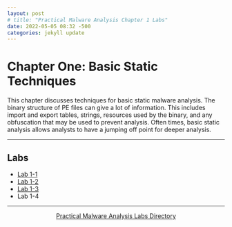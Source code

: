 ```yaml
---
layout: post
# title: "Practical Malware Analysis Chapter 1 Labs"
date: 2022-05-05 08:32 -500
categories: jekyll update
---
```


# Chapter One: Basic Static Techniques

This chapter discusses techniques for basic static malware analysis. The binary structure of PE files can give a lot of information. This includes import and export tables, strings, resources used by the binary, and any obfuscation that may be used to prevent analysis. Often times, basic static analysis allows analysts to have a jumping off point for deeper analysis.

---

## Labs

- [Lab 1-1](/write_ups/pma/ch01/chapter_01_lab_01) 
- [Lab 1-2](/write_ups/pma/ch01/chapter_01_lab_02)
- [Lab 1-3](/write_ups/pma/ch01/chapter_01_lab_03)
- Lab 1-4


---
<p align="center"><a href="/practical-malware-analysis/">Practical Malware Analysis Labs Directory</a></p>